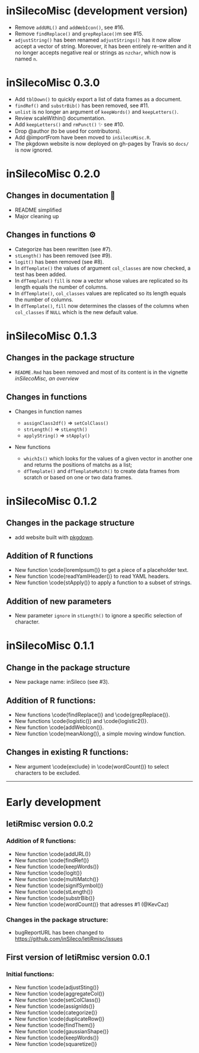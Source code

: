 # inSilecoMisc (development version)

* Remove `addURL()` and `addWebIcon()`, see #16. 
* Remove `findReplace()` and `grepReplace()`m see #15.
* `adjustString()` has been renamed `adjustStrings()` has it now allow accept a
vector of string. Moreover, it has been entirely re-written and it no longer
accepts negative real or strings as `nzchar`, which now is named `n`.

# inSilecoMisc 0.3.0

* Add `tblDown()` to quickly export a list of data frames as a document.
* `findRef()` and `substrBib()` has been removed, see #11.
* `unlist` is no longer an argument of `keepWords()` and `keepLetters()`.
* Review scaleWithin() documentation.
* Add `keepLetters()` and `rmPunct()` :sparkles: see #10.
* Drop @author (to be used for contributors).
* Add @importFrom have been moved to `inSilecoMisc.R`.
* The pkgdown website is now deployed on gh-pages by Travis so `docs/` is now ignored.


# inSilecoMisc 0.2.0

## Changes in documentation :pencil:

* README simplified
* Major cleaning up

## Changes in functions :gear:

- Categorize has been rewritten (see #7).
- `stLength()` has been removed (see #9).
- `logit()` has been removed (see #8).
- In `dfTemplate()` the values of argument `col_classes` are now checked, a test has been added.
- In `dfTemplate()` `fill` is now a vector whose values are replicated so its length equals the number of columns.
- In `dfTemplate()`, `col_classes` values are replicated so its length equals the number of columns.
- In `dfTemplate()`, `fill` now determines the classes of the columns when `col_classes` if `NULL` which is the new default value.


# inSilecoMisc 0.1.3

## Changes in the package structure

- `README.Rmd` has been removed and most of its content is in the vignette
*inSilecoMisc, an overview*


## Changes in functions

- Changes in function names
  - `assignClass2df()` => `setColClass()`
  - `strLength()` => `stLength()`
  - `applyString()` => `stApply()`

- New functions
  - `whichIs()` which looks for the values of a given vector in another one and returns the positions of matchs as a list;
  - `dfTemplate()` and `dfTemplateMatch()` to create data frames from scratch or based on one or two data frames.



# inSilecoMisc 0.1.2

## Changes in the package structure

- add website built with [pkgdown](https://github.com/r-lib/pkgdown).

## Addition of R functions

- New function \code{loremIpsum()} to get a piece of a placeholder text.
- New function \code{readYamlHeader()} to read YAML headers.
- New function \code{stApply()} to apply a function to a subset of strings.

## Addition of new parameters

- New parameter `ignore` in `stLength()` to ignore a specific selection of character.



# inSilecoMisc 0.1.1

## Change in the package structure

  - New package name: inSileco (see #3).

## Addition of R functions:

  - New functions \code{findReplace()} and \code{grepReplace()}.
  - New functions \code{logistic()} and \code{logistic2()}.
  - New function \code{addWebIcon()}.
  - New function \code{meanAlong()}, a simple moving window function.

## Changes in existing R functions:

  - New argument \code{exclude} in \code{wordCount()} to select characters to be excluded.


---------

# Early development

## letiRmisc version 0.0.2

### Addition of R functions:

  - New function \code{addURL()}
  - New function \code{findRef()}
  - New function \code{keepWords()}
  - New function \code{logit()}
  - New function \code{multiMatch()}
  - New function \code{signifSymbol()}
  - New function \code{stLength()}
  - New function \code{substrBib()}
  - New function \code{wordCount()} that adresses #1 (@KevCaz)

### Changes in the package structure:

  - bugReportURL has been changed to https://github.com/inSileco/letiRmisc/issues


## First version of letiRmisc version 0.0.1

### Initial functions:

- New function \code{adjustSting()}
- New function \code{aggregateCol()}
- New function \code{setColClass()}
- New function \code{assignIds()}
- New function \code{categorize()}
- New function \code{duplicateRow()}
- New function \code{findThem()}
- New function \code{gaussianShape()}
- New function \code{keepWords()}
- New function \code{squaretize()}

